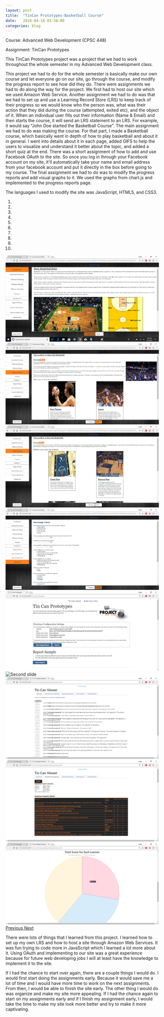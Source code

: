 ```yaml
---
layout: post
title:  "TinCan Prototypes-Basketball Course"
date:   2018-04-16 03:38:00
categories: blog
---
```

Course: Advanced Web Development (CPSC 448)

Assignment: TinCan Prototypes

This TinCan Prototypes project was a project that we had to work throughout the whole semester in my Advanced Web Development class.

This project we had to do for the whole semester is basically make our own course and let everyone go on our site, go through the course, and modify
the progress report to see how did they do. There were assignments we had to do along the way for the project. We first had to host our site which we used Amazon Web Service. 
Another assignment we had  to do was that we  had to set up and use a Learning Record Store (LRS) to keep 
track of their progress so we would know who the person was, what was their action that they did during the course (attempted, exited etc), and the 
object of it. When an individual user fills out their information (Name & Email) and then starts the course, it will send an LRS statement to
an LRS. For example, it would say "John Doe started the Basketball Course". The main assignment we had to do was making the course. 
For that part, I made a Basketball course, which basically went in depth of how to play basketball and about it in general. I went into details about it in each page,
added GIFS to help the users to 
visualize and understand it better about the topic, and added a short quiz at the end. There was a short assignment of how to add and use Facebook OAuth to the site. So once you log 
in through your Facebook account on my site, it'll automatically take your name and email address from your facebook account and put it directly
in the box before going to my course. The final assignment we had to do was to modify the progress reports and add visual graphs to it. We used
the graphs from chart.js and implemented to the progress reports page.

The languages I used to modify the site was JavaScript, HTML5, and CSS3.


<div id="carouselExampleIndicators" class="carousel slide" data-ride="carousel">
    <ol class="carousel-indicators">
        <li data-target="#carouselExampleIndicators" data-slide-to="0" class="active"></li>
        <li data-target="#carouselExampleIndicators" data-slide-to="1"></li>
        <li data-target="#carouselExampleIndicators" data-slide-to="2"></li>
        <li data-target="#carouselExampleIndicators" data-slide-to="3"></li>
        <li data-target="#carouselExampleIndicators" data-slide-to="4"></li>
        <li data-target="#carouselExampleIndicators" data-slide-to="5"></li>
        <li data-target="#carouselExampleIndicators" data-slide-to="6"></li>
        <li data-target="#carouselExampleIndicators" data-slide-to="7"></li>
        <li data-target="#carouselExampleIndicators" data-slide-to="8"></li>
        <li data-target="#carouselExampleIndicators" data-slide-to="9"></li>
    </ol>
    <div class="carousel-inner">
        <div class="carousel-item active">
            <img class="d-block w-100" src="/../TinCan/Basketball Course.png" alt="First slide">
        </div>
        <div class="carousel-item">
            <img class="d-block w-100" src="/../TinCan/Basketball Course Part 2.png" alt="Second slide">
        </div>
        <div class="carousel-item">
            <img class="d-block w-100" src="/../TinCan/Basketball Course Part 3.png" alt="Third slide">
        </div>
        <div class="carousel-item">
            <img class="d-block w-100" src="/../TinCan/Basketball Course Quiz.png" alt="Second slide">
        </div>
        <div class="carousel-item">
            <img class="d-block w-100" src="/../TinCan/Home Page.png" alt="Third slide">
        </div>
        <div class="carousel-item">
            <img class="d-block w-100" src=="/../TinCan/Home Page Part 2.png" alt="Second slide">
        </div>
        <div class="carousel-item">
            <img class="d-block w-100" src="/../TinCan/View Report Statement Page.png" alt="Third slide">
        </div>
        <div class="carousel-item">
            <img class="d-block w-100" src="/../TinCan/View Report Basketball Course Page.png" alt="Second slide">
        </div>
        <div class="carousel-item">
            <img class="d-block w-100" src="/../TinCan/View Report Basketball Course Page with Graphs.png" alt="Third slide">
        </div>
    </div>
    <a class="carousel-control-prev" href="#carouselExampleIndicators" role="button" data-slide="prev">
        <span class="carousel-control-prev-icon" aria-hidden="true"></span>
        <span class="sr-only">Previous</span>
    </a>
    <a class="carousel-control-next" href="#carouselExampleIndicators" role="button" data-slide="next">
        <span class="carousel-control-next-icon" aria-hidden="true"></span>
        <span class="sr-only">Next</span>
    </a>
</div>

There were lots of things that I learned from this project. I learned how to set up my own LRS and how to host a site through Amazon Web Services. 
It was fun trying to code more in JavaScript which I learned a lot more about it. Using OAuth and implementing to our site was a great experience
because for future web developing jobs I will at least have the knowledge to implement it to the site.

If I had the chance to start over again, there are a couple things I would do. I would first start doing the assignments early. Because it would save
me a lot of time and I would have more time to work on the next assignments. From then, I would be able to finish the site early. The other thing 
I would do was organize and make my site more appealing. If I had the chance again to start on my assignments early and if I finish my assignment early,
I would take the time to make my site look more better and try to make it more captivating.
